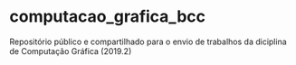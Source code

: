 # computacao_grafica_bcc

Repositório público e compartilhado para o envio de trabalhos da diciplina de Computação Gráfica (2019.2)
